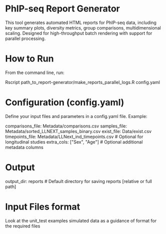 # PhIP-seq Report Generator


This tool generates automated HTML reports for PhIP-seq data, including key summary plots, diversity metrics, group comparisons, multidimensional scaling. Designed for high-throughput batch rendering with support for parallel processing.


# How to Run

From the command line, run:

Rscript path_to_report-generator/make_reports_parallel_logs.R config.yaml

# Configuration (config.yaml)

Define your input files and parameters in a config.yaml file. Example:

comparisons_file: Metadata/comparisons.csv 
samples_file: Metadata/sorted_LLNEXT_samples_binary.csv
exist_file: Data/exist.csv
timepoints_file: Metadata/LLNext_ind_timepoints.csv  # Optional for longitudinal studies
extra_cols: ["Sex", "Age"]  # Optional additional metadata columns

# Output
output_dir: reports  # Default directory for saving reports [relative or full path]

# Input Files format

Look at the unit_test examples simulated data as a guidance of format for the required files

